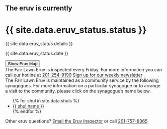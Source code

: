<html>
<head>
    <title>Fair Lawn Eruv is currently {{ site.data.eruv_status.status }}</title>
    <link href="styles.css" rel="stylesheet" media="all">
</head>


<body class="status{{ site.data.eruv_status.status }}">
        <div class="eruv {{ site.data.eruv_status.status }}">
                <h2>The eruv is currently</h2>
                <h1>{{ site.data.eruv_status.status }}</h1>
                <p class="details">{{ site.data.eruv_status.details }}</p>
                <p class="date">{{ site.data.eruv_status.date }}</p>
        </div>
        <button onclick="document.getElementById('map_container').style.display = (document.getElementById('map_container').style.display == 'none' ? 'block' : 'none')">Show Eruv Map</button>
        <div id="map_container" style="display: none">
                <iframe src="https://www.google.com/maps/d/embed?mid=zEtlKkCOSY7c.kt4t89hGddOE" width="640" height="480"></iframe>
        </div>
        <div class="info">
                <span>The Fair Lawn Eruv is inspected every Friday.</span>
                <span>For more information you can call our hotline at <a href="tel:201-254-9190">201-254-9190</a></span>
                <span><a href="mailto:fairlawneruv+subscribe@groups.io?subject=Please Put Your Name Here">Sign up for our weekly newsletter</a></span>
        </div>
        <div class="shuls">
                The Fair Lawn Eruv is maintained as a community service by the following synagogues. For more information on a particular synagogue or to arrange a visit to the community, please click on the synagogue’s name below.
                <ul>
                        {% for shul in site.data.shuls %}
                                <li><a href="{{ shul.url }}" target="_blank">{{ shul.name }}</a></li>
                        {% endfor %}
                </ul>
        </div>
        <div class="other">
                <p>Other eruv questions? <a href="mailto:info@fairlawneruv.org">Email the Eruv Inspector</a> or call <a href="tel:201-757-8365">201-757-8365</a></p>
        </div>
</body>
</html> 